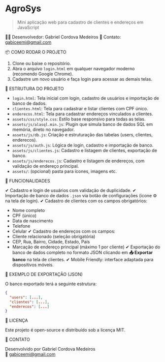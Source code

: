 # AgroSys  
> Mini aplicação web para cadastro de clientes e endereços em JavaScript

👨‍💻 Desenvolvedor: Gabriel Cordova Medeiros
📧 Contato: gabiceemi@gmail.com

📦 COMO RODAR O PROJETO

1. Clone ou baixe o repositório.
2. Abra o arquivo `login.html` em qualquer navegador moderno (recomendo Google Chrome).
3. Cadastre um novo usuário e faça login para acessar as demais telas.

📁 ESTRUTURA DO PROJETO

- `login.html`: Tela inicial com login, cadastro de usuários e importação de banco de dados.
- `clientes.html`: Tela para cadastrar e listar clientes com CPF único.
- `enderecos.html`: Tela para cadastrar endereços vinculados a clientes.
- `assets/css/style.css`: Estilo base responsivo para todas as telas.
- `assets/js/alasql.min.js`: Plugin que simula banco de dados SQL em memória, direto no navegador.
- `assets/js/db.js`: Criação e estruturação das tabelas (users, clientes, enderecos).
- `assets/js/auth.js`: Lógica de login, cadastro e importação de banco.
- `assets/js/clientes.js`: Cadastro e listagem de clientes, exportação de banco.
- `assets/js/enderecos.js`: Cadastro e listagem de endereços, com validação de endereço principal.
- `assets/`: (opcional) pasta para ícones, imagens etc.

🧠 FUNCIONALIDADES

✔ Cadastro e login de usuários com validação de duplicidade.
✔ Importação de banco de dados `.json` via botão de configurações (ícone ⚙️ na tela de login).
✔ Cadastro de clientes com os campos obrigatórios:
   - Nome completo
   - CPF (único)
   - Data de nascimento
   - Telefone
   - Celular
✔ Cadastro de endereços com os campos:
   - Cliente relacionado (seleção obrigatória)
   - CEP, Rua, Bairro, Cidade, Estado, País
   - Marcação de endereço principal (máximo 1 por cliente)
✔ Exportação do banco de dados completo no formato JSON clicando em **📤 Exportar banco** na tela de clientes.
✔ Mobile Friendly: interface adaptada para dispositivos móveis.

📁 EXEMPLO DE EXPORTAÇÃO (JSON)

O banco exportado terá a seguinte estrutura:

```json
{
  "users": [...],
  "clientes": [...],
  "enderecos": [...]
}
````

📄 LICENÇA

Este projeto é open-source e distribuído sob a licença MIT.

💬 CONTATO

Desenvolvido por Gabriel Cordova Medeiros  
📧 gabiceemi@gmail.com

